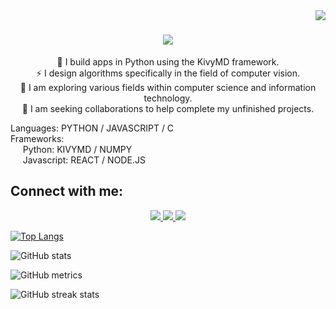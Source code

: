 <img align="right" src="https://visitor-badge.laobi.icu/badge?page_id=KyleDarren.KyleDarren" />

<h1 align="center">
    <img src="https://readme-typing-svg.herokuapp.com/?font=Righteous&size=35&center=true&vCenter=true&width=500&height=70&duration=5000&lines=Hi+There!+👋;+I'm+Kyle+Darren+Laguerta;Student+From+Bicol+University" />
</h1>

<div align="center">
💬  I build apps in Python using the KivyMD framework.<br>
⚡  I design algorithms specifically in the field of computer vision.<br>
🔭  I am exploring various fields within computer science and information technology.<br>
🌱  I am seeking collaborations to help complete my unfinished projects.
 </div>

Languages: PYTHON / JAVASCRIPT / C<br>
Frameworks:<br>
&nbsp;&nbsp;&nbsp;&nbsp;&nbsp;Python: KIVYMD / NUMPY<br>
&nbsp;&nbsp;&nbsp;&nbsp;&nbsp;Javascript: REACT / NODE.JS

<h2>Connect with me:</h2>
<div align="center"> 
  <a href="mailto:laguertakyledarren@gmail.com">
    <img src="https://img.shields.io/badge/Gmail-333333?style=for-the-badge&logo=gmail&logoColor=red" />
  </a>
  <a href="https://www.linkedin.com/in/kyle-darren-laguerta-b6a639312/" target="_blank">
    <img src="https://img.shields.io/badge/LinkedIn-0077B5?style=for-the-badge&logo=linkedin&logoColor=white" target="_blank" />
  </a>
  <a href="https://www.facebook.com/profile.php?id=100073194800153" target="_blank">
    <img src="https://img.shields.io/badge/Facebook-3B5998?style=for-the-badge&logo=facebook&logoColor=white" target="_blank" />
  </a>
</div>

 
[![Top Langs](https://github-readme-stats.vercel.app/api/top-langs/?username=KyleDarren)](https://github.com/anuraghazra/github-readme-stats)

![GitHub stats](https://github-readme-stats.vercel.app/api?username=KyleDarren&show_icons=true&count_private=true)  

![GitHub metrics](https://metrics.lecoq.io/KyleDarren)  

![GitHub streak stats](https://streak-stats.demolab.com/?user=KyleDarren)  

